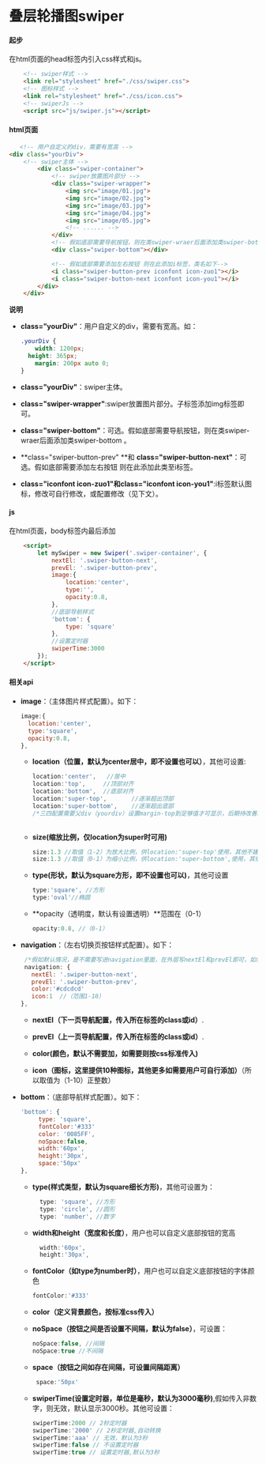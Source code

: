 # 叠层轮播图swiper

#### **起步**

在html页面的head标签内引入css样式和js。

```html
	<!-- swiper样式 -->
	<link rel="stylesheet" href="./css/swiper.css">
  	<!-- 图标样式 -->
	<link rel="stylesheet" href="./css/icon.css">
  	<!-- swiperJs -->
  	<script src="js/swiper.js"></script>
```



#### **html页面**

```html
   <!-- 用户自定义的div，需要有宽高 -->
<div class="yourDiv">
    <!-- swiper主体 -->
        <div class="swiper-container">
            <!-- swiper放置图片部分 -->
            <div class="swiper-wrapper">
                <img src="image/01.jpg">
                <img src="image/02.jpg">
                <img src="image/03.jpg">
                <img src="image/04.jpg">
                <img src="image/05.jpg">
                <!-- ...... -->
            </div>
            <!-- 假如底部需要导航按钮，则在类swiper-wraer后面添加类swiper-bottom -->
            <div class="swiper-bottom"></div>

            <!-- 假如底部需要添加左右按钮 则在此添加i标签，类名如下-->
            <i class="swiper-button-prev iconfont icon-zuo1"></i>
            <i class="swiper-button-next iconfont icon-you1"></i>
        </div>
    </div>
```

**说明**

- **class="yourDiv"**：用户自定义的div，需要有宽高。如：

  ```css
  .yourDiv {
      width: 1200px;
  	height: 365px;
      margin: 200px auto 0;
  }
  ```

  

- **class="yourDiv"**：swiper主体。

- **class="swiper-wrapper"**:swiper放置图片部分。子标签添加img标签即可。

- **class="swiper-bottom"**：可选。假如底部需要导航按钮，则在类swiper-wraer后面添加类swiper-bottom 。

- **class="swiper-button-prev" **和 **class="swiper-button-next"**：可选。假如底部需要添加左右按钮 则在此添加此类至i标签。

- **class="iconfont icon-zuo1"**和**class="iconfont icon-you1"**:i标签默认图标，修改可自行修改，或配置修改（见下文）。



#### js

在html页面，body标签内最后添加

```html
    <script>
        let mySwiper = new Swiper('.swiper-container', {
            nextEl: '.swiper-button-next',
            prevEl: '.swiper-button-prev',
            image:{
                location:'center',
                type:'',
                opacity:0.8,
            },
            //底部导航样式
            'bottom': {
                type: 'square'
            },
            //设置定时器
            swiperTime:3000
        });
    </script>
```

#### 相关api

- **image**：（主体图片样式配置）。如下：

  ```js
  image:{
  	location:'center',
  	type:'square',
  	opacity:0.8,
  },
  ```

  - **location（位置，默认为center居中，即不设置也可以）**，其他可设置:

    ```js
    location:'center',   //居中
    location:'top',		//顶部对齐
    location:'bottom',	//底部对齐
    location:'super-top',		//逐渐超出顶部
    location:'super-bottom',	//逐渐超出底部
    /*三四配置需要父div（yourdiv）设置margin-top到足够值才可显示，后期待改善。*/
        
    ```

  - **size(缩放比例，仅location为super时可用)**

    ```js
    size:1.3 //取值（1-2）为放大比例，供location:'super-top'使用，其他不建议使用
    size:1.3 //取值（0-1）为缩小比例，供location:'super-bottom',使用，其他不建议使用
    ```

    

  - **type(形状，默认为square方形，即不设置也可以)**，其他可设置

    ```js
    type:'square', //方形
    type:'oval'//椭圆
    ```

  - **opacity（透明度，默认有设置透明）**范围在（0-1）

    ```js
    opacity:0.8, //（0-1）
    ```

- **navigation**：（左右切换页按钮样式配置）。如下：

  ```js
   /*假如默认情况，是不需要写进navigation里面，在外层写nextEl和prevEl即可，如需更多配置则需要写进里面。*/
   navigation: {
     nextEl: '.swiper-button-next',
     prevEl: '.swiper-button-prev',
     color:'#cdcdcd'
     icon:1  //（范围1-10）
  },
  ```

  - **nextEl（下一页导航配置，传入所在标签的class或id）**.

  - **prevEl（上一页导航配置，传入所在标签的class或id）**.

  - **color(颜色，默认不需要加，如需要则按css标准传入)**

  - **icon（图标，这里提供10种图标，其他更多如需要用户可自行添加）**（所以取值为（1-10）正整数）

- **bottom**：（底部导航样式配置）。如下：

  ```js
  'bottom': {
       type: 'square',
       fontColor:'#333'
       color: '0085FF',
       noSpace:false,
       width:'60px',
       height:'30px',
       space:'50px'
  },
  ```

  - **type(样式类型，默认为square细长方形)**，其他可设置为：

    ```js
      type: 'square', //方形
      type: 'circle', //圆形
      type: 'number', //数字
    ```

  - **width和height（宽度和长度）**，用户也可以自定义底部按钮的宽高

    ```js
      width:'60px',
      height:'30px',
    ```

  - **fontColor（如type为number时）**，用户也可以自定义底部按钮的字体颜色

    ```js
    fontColor:'#333'
    ```

  - **color（定义背景颜色，按标准css传入）**

  - **noSpace（按钮之间是否设置不间隔，默认为false）**，可设置：

    ```js
    noSpace:false, //间隔
    noSpace:true //不间隔
    ```

  - **space（按钮之间如存在间隔，可设置间隔距离）**

    ```js
     space:'50px'
    ```


  - **swiperTime(设置定时器，单位是毫秒，默认为3000毫秒)**,假如传入非数字，则无效，默认显示3000秒。其他可设置：

    ```js
    swiperTime:2000 // 2秒定时器
    swiperTime:'2000' // 2秒定时器,自动转换
    swiperTime:'aaa' // 无效，默认为3秒
    swiperTime:false // 不设置定时器
    swiperTime:true // 设置定时器,默认为3秒
    ```

    